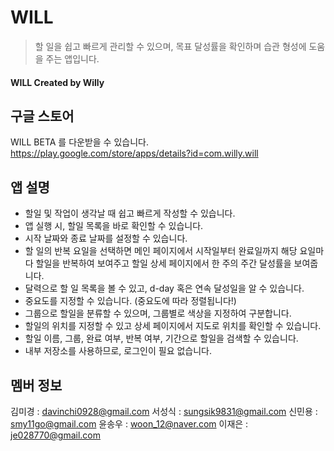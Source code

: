 # WILL
> 할 일을 쉽고 빠르게 관리할 수 있으며, 목표 달성률을 확인하며 습관 형성에 도움을 주는 앱입니다.


#### WILL Created by Willy


## 구글 스토어

WILL BETA 를 다운받을 수 있습니다.
https://play.google.com/store/apps/details?id=com.willy.will


## 앱 설명

* 할일 및 작업이 생각날 때 쉽고 빠르게 작성할 수 있습니다.
* 앱 실행 시, 할일 목록을 바로 확인할 수 있습니다.
* 시작 날짜와 종료 날짜를 설정할 수 있습니다.
* 할 일의 반복 요일을 선택하면 메인 페이지에서 시작일부터 완료일까지 해당 요일마다 할일을 반복하여 보여주고 할일 상세 페이지에서 한 주의 주간 달성률을 보여줍니다.
* 달력으로 할 일 목록을 볼 수 있고, d-day 혹은 연속 달성일을 알 수 있습니다.
* 중요도를 지정할 수 있습니다. (중요도에 따라 정렬됩니다!)
* 그룹으로 할일을 분류할 수 있으며, 그룹별로 색상을 지정하여 구분합니다.
* 할일의 위치를 지정할 수 있고 상세 페이지에서 지도로 위치를 확인할 수 있습니다.
* 할일 이름, 그룹, 완료 여부, 반복 여부, 기간으로 할일을 검색할 수 있습니다.
* 내부 저장소를 사용하므로, 로그인이 필요 없습니다.


## 멤버 정보

김미경 : davinchi0928@gmail.com
서성식 : sungsik9831@gmail.com
신민용 : smy11go@gmail.com
윤송우 : woon_12@naver.com
이재은 : je028770@gmail.com

